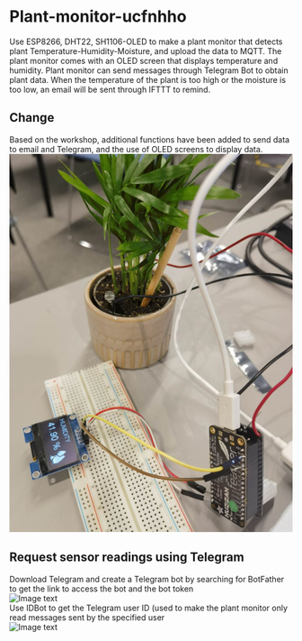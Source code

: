 # Plant-monitor-ucfnhho
Use ESP8266, DHT22, SH1106-OLED to make a plant monitor that detects plant Temperature-Humidity-Moisture, and upload the data to MQTT. The plant monitor comes with an OLED screen that displays temperature and humidity. Plant monitor can send messages through Telegram Bot to obtain plant data. When the temperature of the plant is too high or the moisture is too low, an email will be sent through IFTTT to remind.
## Change
Based on the workshop, additional functions have been added to send data to email and Telegram, and the use of OLED screens to display data.  
![Image text](https://github.com/ChaceHH-H/Image/blob/main/2776d6a2b9b1b5141828e33d0985b78.jpg)
## Request sensor readings using Telegram
Download Telegram and create a Telegram bot by searching for BotFather to get the link to access the bot and the bot token  
![Image text](https://i0.wp.com/randomnerdtutorials.com/wp-content/uploads/2020/06/Telegram-Botfather.png?w=362&quality=100&strip=all&ssl=1)  
Use IDBot to get the Telegram user ID (used to make the plant monitor only read messages sent by the specified user  
![Image text](https://i0.wp.com/randomnerdtutorials.com/wp-content/uploads/2020/06/Telegram-ID-Bot.png?w=348&quality=100&strip=all&ssl=1)  

